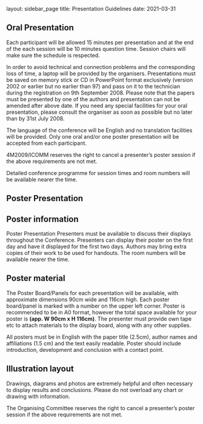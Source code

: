 layout: sidebar_page
title: Presentation  Guidelines
date: 2021-03-31

<!--break-->
##  Oral Presentation


Each participant will be allowed 15 minutes per presentation and at the end of the each session will be 10 minutes question time. Session chairs will make sure the  schedule is respected.

In order to avoid technical and connection problems and the corresponding loss of time, a laptop will be provided by the organisers. Presentations must be saved on memory stick or CD in PowerPoint format exclusively (version 2002 or earlier but no earlier than 97) and pass on it to the technician during the registration on 9th September 2008. Please note that the papers must be presented by one of the authors and presentation can not be amended after above date. If you need any special facilities for your oral presentation, please consult the organiser as soon as possible but no later than by 31st July 2008.

The language of the conference will be English and no translation facilities will be  provided. Only one oral and/or one poster presentation will be accepted from each participant.

4M2009/ICOMM reserves the right to cancel a presenter’s poster session if the above requirements are not met.

Detailed conference programme for session times and room numbers will be available nearer the time.


##  Poster Presentation


##  Poster information


Poster Presentation Presenters must be available to discuss their displays throughout the Conference. Presenters can display their poster on the first day and have it displayed for the first two days. Authors may bring extra copies of their work to be used for handouts. The room numbers will be available nearer the time.

##  Poster material


The Poster Board/Panels for each presentation will be available, with approximate dimensions 90cm wide and 116cm high. Each poster board/panel is marked with a number on the upper left corner. Poster is recommended to be in A0 format, however the total space available for your poster is <strong>(app. W 90cm x H 116cm)</strong>. The presenter must provide own tape etc to attach materials to the display board, along with any other supplies.

All posters must be in English with the paper title (2.5cm), author names and affiliations (1.5 cm) and the text easily readable. Poster should include introduction, development and conclusion with a contact point.

##  Illustration layout


Drawings, diagrams and photos are extremely helpful and often necessary to display results and conclusions. Please do not overload any chart or drawing with information.

The Organising Committee reserves the right to cancel a presenter’s poster session if the above requirements are not met.